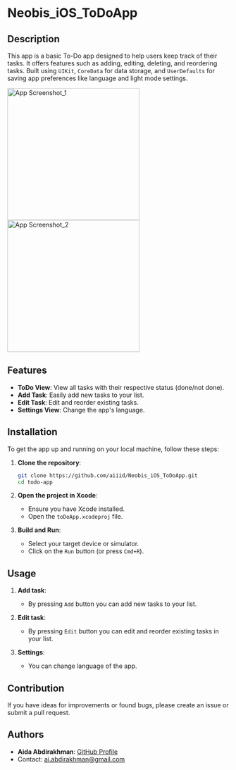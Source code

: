 # Neobis_iOS_ToDoApp

## Description
This app is a basic To-Do app designed to help users keep track of their tasks. 
It offers features such as adding, editing, deleting, and reordering tasks. 
Built using `UIKit`, `CoreData` for data storage, and `UserDefaults` for saving app preferences like language and light mode settings.

<img src="https://github.com/aiiid/Neobis_iOS_ToDoApp/assets/123296393/d0a9e5f1-af5c-4738-89d0-95c0cdf3e9e7" alt="App Screenshot_1" width="300">
<img src="https://github.com/aiiid/Neobis_iOS_ToDoApp/assets/123296393/f2eee94a-3b4c-4d14-aada-2c3672f93b85" alt="App Screenshot_2" width="300">

## Features
- **ToDo View**: View all tasks with their respective status (done/not done).
- **Add Task**: Easily add new tasks to your list.
- **Edit Task**: Edit and reorder existing tasks.
- **Settings View**: Change the app's language.

 ## Installation
To get the app up and running on your local machine, follow these steps:

1. **Clone the repository**:
   ```bash
   git clone https://github.com/aiiid/Neobis_iOS_ToDoApp.git
   cd todo-app
   ```

2. **Open the project in Xcode**:
   - Ensure you have Xcode installed.
   - Open the `toDoApp.xcodeproj` file.

3. **Build and Run**:
   - Select your target device or simulator.
   - Click on the `Run` button (or press `Cmd+R`).
  
## Usage
1. **Add task**:
   - By pressing `Add` button you can add new tasks to your list.
     
2. **Edit task**:
   - By pressing `Edit` button you can edit and reorder existing tasks in your list.
     
3. **Settings**:
   - You can change language of the app.

## Contribution
If you have ideas for improvements or found bugs, please create an issue or submit a pull request.

## Authors
- **Aida Abdirakhman**: [GitHub Profile](https://github.com/aiiid)
- Contact: ai.abdirakhman@gmail.com
 
    

